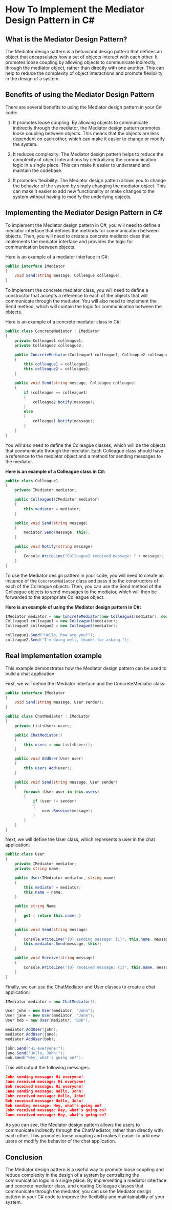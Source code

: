 # How To Implement the Mediator Design Pattern in C#

## What is the Mediator Design Pattern?

The Mediator design pattern is a behavioral design pattern that defines an object that encapsulates how a set of objects interact with each other. It promotes loose coupling by allowing objects to communicate indirectly, through the mediator object, rather than directly with one another. This can help to reduce the complexity of object interactions and promote flexibility in the design of a system.

## Benefits of using the Mediator Design Pattern

There are several benefits to using the Mediator design pattern in your C# code:

1.  It promotes loose coupling: By allowing objects to communicate indirectly through the mediator, the Mediator design pattern promotes loose coupling between objects. This means that the objects are less dependent on each other, which can make it easier to change or modify the system.
    
2.  It reduces complexity: The Mediator design pattern helps to reduce the complexity of object interactions by centralizing the communication logic in a single place. This can make it easier to understand and maintain the codebase.
    
3.  It promotes flexibility: The Mediator design pattern allows you to change the behavior of the system by simply changing the mediator object. This can make it easier to add new functionality or make changes to the system without having to modify the underlying objects.
    

## Implementing the Mediator Design Pattern in C#

To implement the Mediator design pattern in C#, you will need to define a mediator interface that defines the methods for communication between objects. Then, you will need to create a concrete mediator class that implements the mediator interface and provides the logic for communication between objects.

Here is an example of a mediator interface in C#:

```csharp
public interface IMediator
{
    void Send(string message, Colleague colleague);
}
```

To implement the concrete mediator class, you will need to define a constructor that accepts a reference to each of the objects that will communicate through the mediator. You will also need to implement the Send method, which will contain the logic for communication between the objects.

Here is an example of a concrete mediator class in C#:

```csharp
public class ConcreteMediator : IMediator
{
    private Colleague1 colleague1;
    private Colleague2 colleague2;

    public ConcreteMediator(Colleague1 colleague1, Colleague2 colleague2)
    {
        this.colleague1 = colleague1;
        this.colleague2 = colleague2;
    }

    public void Send(string message, Colleague colleague)
    {
        if (colleague == colleague1)
        {
            colleague2.Notify(message);
        }
        else
        {
            colleague1.Notify(message);
        }
    }
}
```

You will also need to define the Colleague classes, which will be the objects that communicate through the mediator. Each Colleague class should have a reference to the mediator object and a method for sending messages to the mediator.

**Here is an example of a Colleague class in C#:**

```csharp
public class Colleague1
{
    private IMediator mediator;

    public Colleague1(IMediator mediator)
    {
        this.mediator = mediator;
    }

    public void Send(string message)
    {
        mediator.Send(message, this);
    }

    public void Notify(string message)
    {
        Console.WriteLine("Colleague1 received message: " + message);
    }
}
```

To use the Mediator design pattern in your code, you will need to create an instance of the `ConcreteMediator` class and pass it to the constructors of each of the Colleague objects. Then, you can use the Send method of the Colleague objects to send messages to the mediator, which will then be forwarded to the appropriate Colleague object.

**Here is an example of using the Mediator design pattern in C#:**

```csharp
IMediator mediator = new ConcreteMediator(new Colleague1(mediator), new Colleague2(mediator));
Colleague1 colleague1 = new Colleague1(mediator);
Colleague2 colleague2 = new Colleague2(mediator);

colleague1.Send("Hello, how are you?");
colleague2.Send("I'm doing well, thanks for asking.");
```

## Real implementation example

This example demonstrates how the Mediator design pattern can be used to build a chat application.

First, we will define the IMediator interface and the ConcreteMediator class:

```csharp
public interface IMediator
{
    void Send(string message, User sender);
}

public class ChatMediator : IMediator
{
    private List<User> users;

    public ChatMediator()
    {
        this.users = new List<User>();
    }

    public void AddUser(User user)
    {
        this.users.Add(user);
    }

    public void Send(string message, User sender)
    {
        foreach (User user in this.users)
        {
            if (user != sender)
            {
                user.Receive(message);
            }
        }
    }
}
```

Next, we will define the User class, which represents a user in the chat application:

```csharp
public class User
{
    private IMediator mediator;
    private string name;

    public User(IMediator mediator, string name)
    {
        this.mediator = mediator;
        this.name = name;
    }

    public string Name
    {
        get { return this.name; }
    }

    public void Send(string message)
    {
        Console.WriteLine("{0} sending message: {1}", this.name, message);
        this.mediator.Send(message, this);
    }

    public void Receive(string message)
    {
        Console.WriteLine("{0} received message: {1}", this.name, message);
    }
}
```

Finally, we can use the ChatMediator and User classes to create a chat application:

```csharp
IMediator mediator = new ChatMediator();

User john = new User(mediator, "John");
User jane = new User(mediator, "Jane");
User bob = new User(mediator, "Bob");

mediator.AddUser(john);
mediator.AddUser(jane);
mediator.AddUser(bob);

john.Send("Hi everyone!");
jane.Send("Hello, John!");
bob.Send("Hey, what's going on?");
```

This will output the following messages:

```json
John sending message: Hi everyone!
Jane received message: Hi everyone!
Bob received message: Hi everyone!
Jane sending message: Hello, John!
John received message: Hello, John!
Bob received message: Hello, John!
Bob sending message: Hey, what's going on?
John received message: Hey, what's going on?
Jane received message: Hey, what's going on?
```

As you can see, the Mediator design pattern allows the users to communicate indirectly through the ChatMediator, rather than directly with each other. This promotes loose coupling and makes it easier to add new users or modify the behavior of the chat application.

## Conclusion

The Mediator design pattern is a useful way to promote loose coupling and reduce complexity in the design of a system by centralizing the communication logic in a single place. By implementing a mediator interface and concrete mediator class, and creating Colleague classes that communicate through the mediator, you can use the Mediator design pattern in your C# code to improve the flexibility and maintainability of your system.